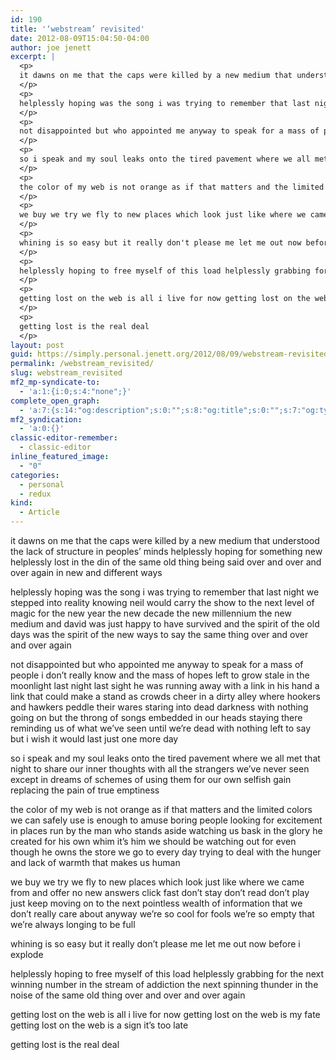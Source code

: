 ```yaml
---
id: 190
title: '‘webstream’ revisited'
date: 2012-08-09T15:04:50-04:00
author: joe jenett
excerpt: |
  <p>
  it dawns on me that the caps were killed by a new medium that understood the lack of structure in peoples' minds helplessly hoping for something new helplessly lost in the din of the same old thing being said over and over and over again in new and different ways
  </p>
  <p>
  helplessly hoping was the song i was trying to remember that last night we stepped into reality knowing neil would carry the show to the next level of magic for the new year the new decade the new millennium the new medium and david was just happy to have survived and the spirit of the old days was the spirit of the new ways to say the same thing over and over and over again
  </p>
  <p>
  not disappointed but who appointed me anyway to speak for a mass of people i don't really know and the mass of hopes left to grow stale in the moonlight last night last sight he was running away with a link in his hand a link that could make a stand as crowds cheer in a dirty alley where hookers and hawkers peddle their wares staring into dead darkness with nothing going on but the throng of songs embedded in our heads staying there reminding us of what we've seen until we're dead with nothing left to say but i wish it would last just one more day
  </p>
  <p>
  so i speak and my soul leaks onto the tired pavement where we all met that night to share our inner thoughts with all the strangers we've never seen except in dreams of schemes of using them for our own selfish gain replacing the pain of true emptiness
  </p>
  <p>
  the color of my web is not orange as if that matters and the limited colors we can safely use is enough to amuse boring people looking for excitement in places run by the man who stands aside watching us bask in the glory he created for his own whim it's him we should be watching out for even though he owns the store we go to every day trying to deal with the hunger and lack of warmth that makes us human
  </p>
  <p>
  we buy we try we fly to new places which look just like where we came from and offer no new answers click fast don't stay don't read don't play just keep moving on to the next pointless wealth of information that we don't really care about anyway we're so cool for fools we're so empty that we're always longing to be full
  </p>
  <p>
  whining is so easy but it really don't please me let me out now before i explode
  </p>
  <p>
  helplessly hoping to free myself of this load helplessly grabbing for the next winning number in the stream of addiction the next spinning thunder in the noise of the same old thing over and over and over again
  </p>
  <p>
  getting lost on the web is all i live for now getting lost on the web is my fate getting lost on the web is a sign it's too late
  </p>
  <p>
  getting lost is the real deal
  </p>
layout: post
guid: https://simply.personal.jenett.org/2012/08/09/webstream-revisited/
permalink: /webstream_revisited/
slug: webstream_revisited
mf2_mp-syndicate-to:
  - 'a:1:{i:0;s:4:"none";}'
complete_open_graph:
  - 'a:7:{s:14:"og:description";s:0:"";s:8:"og:title";s:0:"";s:7:"og:type";s:0:"";s:12:"twitter:card";s:7:"summary";s:15:"twitter:creator";s:0:"";s:19:"twitter:description";s:0:"";s:8:"og:image";s:0:"";}'
mf2_syndication:
  - 'a:0:{}'
classic-editor-remember:
  - classic-editor
inline_featured_image:
  - "0"
categories:
  - personal
  - redux
kind:
  - Article
---
```

it dawns on me that the caps were killed by a new medium that understood the lack of structure in peoples’ minds helplessly hoping for something new helplessly lost in the din of the same old thing being said over and over and over again in new and different ways 

helplessly hoping was the song i was trying to remember that last night we stepped into reality knowing neil would carry the show to the next level of magic for the new year the new decade the new millennium the new medium and david was just happy to have survived and the spirit of the old days was the spirit of the new ways to say the same thing over and over and over again 

not disappointed but who appointed me anyway to speak for a mass of people i don’t really know and the mass of hopes left to grow stale in the moonlight last night last sight he was running away with a link in his hand a link that could make a stand as crowds cheer in a dirty alley where hookers and hawkers peddle their wares staring into dead darkness with nothing going on but the throng of songs embedded in our heads staying there reminding us of what we’ve seen until we’re dead with nothing left to say but i wish it would last just one more day 

so i speak and my soul leaks onto the tired pavement where we all met that night to share our inner thoughts with all the strangers we’ve never seen except in dreams of schemes of using them for our own selfish gain replacing the pain of true emptiness 

the color of my web is not orange as if that matters and the limited colors we can safely use is enough to amuse boring people looking for excitement in places run by the man who stands aside watching us bask in the glory he created for his own whim it’s him we should be watching out for even though he owns the store we go to every day trying to deal with the hunger and lack of warmth that makes us human 

we buy we try we fly to new places which look just like where we came from and offer no new answers click fast don’t stay don’t read don’t play just keep moving on to the next pointless wealth of information that we don’t really care about anyway we’re so cool for fools we’re so empty that we’re always longing to be full 

whining is so easy but it really don’t please me let me out now before i explode 

helplessly hoping to free myself of this load helplessly grabbing for the next winning number in the stream of addiction the next spinning thunder in the noise of the same old thing over and over and over again 

getting lost on the web is all i live for now getting lost on the web is my fate getting lost on the web is a sign it’s too late 

getting lost is the real deal